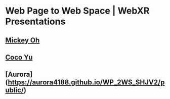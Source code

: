 # Web Page to Web Space | WebXR Presentations

## [Mickey Oh](https://mickeykorea.github.io/wp2ws/Project_B_XR/)
## [Coco Yu](https://cocoyuy.github.io/lfa/)
## [Aurora] (https://aurora4188.github.io/WP_2WS_SHJV2/public/)

